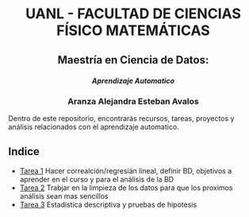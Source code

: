 #  <p align="center"> UANL - FACULTAD DE CIENCIAS FÍSICO MATEMÁTICAS</p>



## <p align="center"> **Maestría en Ciencia de Datos:**</p>
#### <p align="center"> *Aprendizaje Automatico*</p>



### <p align="center"> Aranza Alejandra Esteban Avalos</p>


Dentro de este repositorio, encontrarás recursos, tareas, proyectos y análisis relacionados con el aprendizaje automatico. 

## Indice

* [Tarea 1](https://github.com/AranzaEsteban/aprendizaje_automatico/blob/main/Tarea1.ipynb) Hacer correalción/regresián lineal, definir BD, objetivos a aprender en el curso y para el análisis de la BD
* [Tarea 2](https://github.com/AranzaEsteban/aprendizaje_automatico/blob/main/Tarea2.ipynb) Trabjar en la limpieza de los datos para que los proximos análisis sean mas sencillos
* [Tarea 3](https://github.com/AranzaEsteban/aprendizaje_automatico/blob/main/Tarea3.ipynb) Estadistica descriptiva y pruebas de hipotesis
